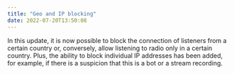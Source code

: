 ```yaml
---
title: "Geo and IP blocking"
date: 2022-07-20T13:50:08
---
```


In this update, it is now possible to block the connection of listeners from a certain country or, conversely, allow listening to radio only in a certain country. Plus, the ability to block individual IP addresses has been added, for example, if there is a suspicion that this is a bot or a stream recording.